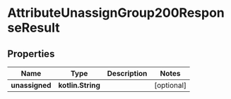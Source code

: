 
# AttributeUnassignGroup200ResponseResult

## Properties
| Name | Type | Description | Notes |
| ------------ | ------------- | ------------- | ------------- |
| **unassigned** | **kotlin.String** |  |  [optional] |



